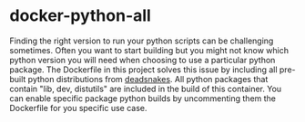 # docker-python-all

Finding the right version to run your python scripts can be challenging sometimes. Often you want to start building but you might not know which python version you will need when choosing to use a particular python package.  The Dockerfile in this project solves this issue by including all pre-built python distributions from [deadsnakes](https://launchpad.net/~deadsnakes/+archive/ubuntu/ppa). All python packages that contain "lib, dev, distutils" are included in the build of this container.  You can enable specific package python builds by uncommenting them the Dockerfile for you specific use case.
